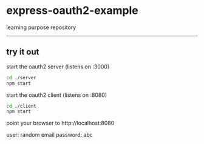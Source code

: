 # express-oauth2-example
learning purpose repository

---

## try it out
start the oauth2 server  (listens on :3000) 
```bash
cd ./server
npm start
```

start the oauth2 client (listens on :8080)
```bash
cd ./client
npm start
```

point your browser to http://localhost:8080

user: random email
password: abc

